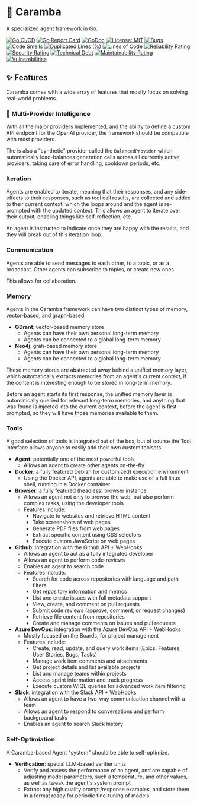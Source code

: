 # 🤖 Caramba

A specialized agent framework in Go.

[![Go CI/CD](https://github.com/theapemachine/caramba/actions/workflows/main.yml/badge.svg)](https://github.com/theapemachine/caramba/actions/workflows/main.yml)
[![Go Report Card](https://goreportcard.com/badge/github.com/theapemachine/caramba)](https://goreportcard.com/report/github.com/theapemachine/caramba)
[![GoDoc](https://godoc.org/github.com/theapemachine/caramba?status.svg)](https://godoc.org/github.com/theapemachine/caramba)
[![License: MIT](https://img.shields.io/badge/License-MIT-yellow.svg)](https://opensource.org/licenses/MIT)
[![Bugs](https://sonarcloud.io/api/project_badges/measure?project=TheApeMachine_caramba&metric=bugs)](https://sonarcloud.io/summary/new_code?id=TheApeMachine_caramba)
[![Code Smells](https://sonarcloud.io/api/project_badges/measure?project=TheApeMachine_caramba&metric=code_smells)](https://sonarcloud.io/summary/new_code?id=TheApeMachine_caramba)
[![Duplicated Lines (%)](https://sonarcloud.io/api/project_badges/measure?project=TheApeMachine_caramba&metric=duplicated_lines_density)](https://sonarcloud.io/summary/new_code?id=TheApeMachine_caramba)
[![Lines of Code](https://sonarcloud.io/api/project_badges/measure?project=TheApeMachine_caramba&metric=ncloc)](https://sonarcloud.io/summary/new_code?id=TheApeMachine_caramba)
[![Reliability Rating](https://sonarcloud.io/api/project_badges/measure?project=TheApeMachine_caramba&metric=reliability_rating)](https://sonarcloud.io/summary/new_code?id=TheApeMachine_caramba)
[![Security Rating](https://sonarcloud.io/api/project_badges/measure?project=TheApeMachine_caramba&metric=security_rating)](https://sonarcloud.io/summary/new_code?id=TheApeMachine_caramba)
[![Technical Debt](https://sonarcloud.io/api/project_badges/measure?project=TheApeMachine_caramba&metric=sqale_index)](https://sonarcloud.io/summary/new_code?id=TheApeMachine_caramba)
[![Maintainability Rating](https://sonarcloud.io/api/project_badges/measure?project=TheApeMachine_caramba&metric=sqale_rating)](https://sonarcloud.io/summary/new_code?id=TheApeMachine_caramba)
[![Vulnerabilities](https://sonarcloud.io/api/project_badges/measure?project=TheApeMachine_caramba&metric=vulnerabilities)](https://sonarcloud.io/summary/new_code?id=TheApeMachine_caramba)

## ✨ Features

Caramba comes with a wide array of features that mostly focus on solving real-world problems.

### 🧠 Multi-Provider Intelligence

With all the major providers implemented, and the ability to define a custom API endpoint for the OpenAI provider, the framework should be compatible with most providers.

The is also a "synthetic" provider called the `BalancedProvider` which automatically load-balances generation calls across all currently active providers, taking care of error handling, cooldown periods, etc.

### Iteration

Agents are enabled to iterate, meaning that their responses, and any side-effects to their responses, such as tool call results, are collected and added to their current context, which the loops around and the agent is re-prompted with the updated context. This allows an agent to iterate over their output, enabling things like self-reflection, etc.

An agent is instructed to indicate once they are happy with the results, and they will break out of this iteration loop.

### Communication

Agents are able to send messages to each other, to a topic, or as a broadcast. Other agents can subscribe to topics, or create new ones.

This allows for collaboration.

### Memory

Agents in the Caramba framework can have two distinct types of memory, vector-based, and graph-based.

- **QDrant**: vector-based memory store
  - Agents can have their own personal long-term memory
  - Agents can be connected to a global long-term memory
- **Neo4j**: grah-based memory store
  - Agents can have their own personal long-term memory
  - Agents can be connected to a global long-term memory

These memory stores are abstracted away behind a unified memory layer, which automatically extracts memories from an agent's current context, if the content is interesting enough to be stored in long-term memory.

Before an agent starts its first response, the unified memory layer is automatically queried for relevant long-term memories, and anything that was found is injected into the current context, before the agent is first prompted, so they will have those memories available to them.

### Tools

A good selection of tools is integrated out of the box, but of course the Tool interface allows anyone to easily add their own custom toolsets.

- **Agent**: potentially one of the most powerful tools
  - Allows an agent to create other agents on-the-fly
- **Docker**: a fully featured Debian (or customized) execution environment
  - Using the Docker API, agents are able to make use of a full linux shell, running in a Docker container
- **Browser**: a fully featured (headless) browser instance
  - Allows an agent not only to browse the web, but also perform complex tasks, using the developer tools
  - Features include:
    - Navigate to websites and retrieve HTML content
    - Take screenshots of web pages
    - Generate PDF files from web pages
    - Extract specific content using CSS selectors
    - Execute custom JavaScript on web pages
- **Github**: integration with the Github API + WebHooks
  - Allows an agent to act as a fully integrated developer
  - Allows an agent to perform code-reviews
  - Enables an agent to search code
  - Features include:
    - Search for code across repositories with language and path filters
    - Get repository information and metrics
    - List and create issues with full metadata support
    - View, create, and comment on pull requests
    - Submit code reviews (approve, comment, or request changes)
    - Retrieve file content from repositories
    - Create and manage comments on issues and pull requests
- **Azure DevOps**: integration with the Azure DevOps API + WebHooks
  - Mostly focused on the Boards, for project management
  - Features include:
    - Create, read, update, and query work items (Epics, Features, User Stories, Bugs, Tasks)
    - Manage work item comments and attachments
    - Get project details and list available projects
    - List and manage teams within projects
    - Access sprint information and track progress
    - Execute custom WIQL queries for advanced work item filtering
- **Slack**: integration with the Slack API + WebHooks
  - Allows an agent to have a two-way communication channel with a team
  - Allows an agent to respond to conversations and perform background tasks
  - Enables an agent to search Slack history

### Self-Optimiation

A Caramba-based Agent "system" should be able to self-optimize.

- **Verification**: special LLM-based verifier units
  - Verify and assess the performance of an agent, and are capable of adjusting model parameters, such a temperature, and other values, as well as tweak the agent's system prompt
  - Extract any high quality prompt/response examples, and store them in a format ready for periodic fine-tuning of models
